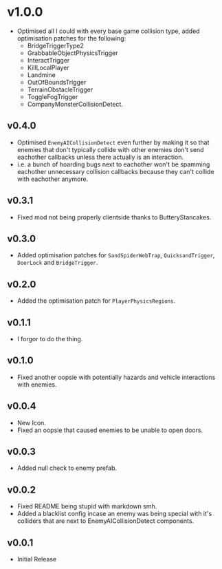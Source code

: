 # v1.0.0

- Optimised all I could with every base game collision type, added optimisation patches for the following:
  - BridgeTriggerType2
  - GrabbableObjectPhysicsTrigger
  - InteractTrigger
  - KillLocalPlayer
  - Landmine
  - OutOfBoundsTrigger
  - TerrainObstacleTrigger
  - ToggleFogTrigger
  - CompanyMonsterCollisionDetect.

## v0.4.0

- Optimised `EnemyAICollisionDetect` even further by making it so that enemies that don't typically collide with other enemies don't send eachother callbacks unless there actually is an interaction.
- i.e. a bunch of hoarding bugs next to eachother won't be spamming eachother unnecessary collision callbacks because they can't collide with eachother anymore.

## v0.3.1

- Fixed mod not being properly clientside thanks to ButteryStancakes.

## v0.3.0

- Added optimisation patches for `SandSpiderWebTrap`, `QuicksandTrigger`, `DoorLock` and `BridgeTrigger`.

## v0.2.0

- Added the optimisation patch for `PlayerPhysicsRegions`.

## v0.1.1

- I forgor to do the thing.

## v0.1.0

- Fixed another oopsie with potentially hazards and vehicle interactions with enemies.

## v0.0.4

- New Icon.
- Fixed an oopsie that caused enemies to be unable to open doors.

## v0.0.3

- Added null check to enemy prefab.

## v0.0.2

- Fixed README being stupid with markdown smh.
- Added a blacklist config incase an enemy was being special with it's colliders that are next to EnemyAICollisionDetect components.

## v0.0.1

- Initial Release
